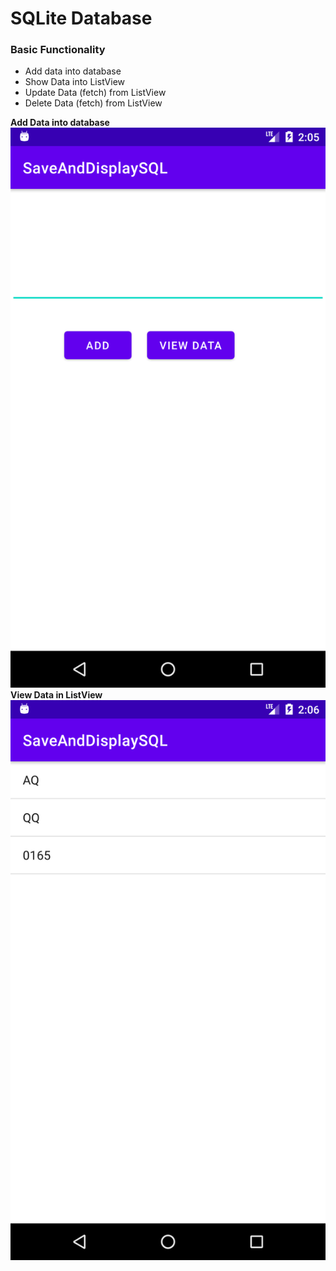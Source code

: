 # SQLite Database 

### Basic Functionality 
* Add data into database 
* Show Data into ListView
* Update Data (fetch) from ListView
* Delete Data (fetch) from ListView

**Add Data into database** <br>
![add](add_data.png)
**View Data in ListView** <br>
![view-modify](view_data_in_listview.png)

